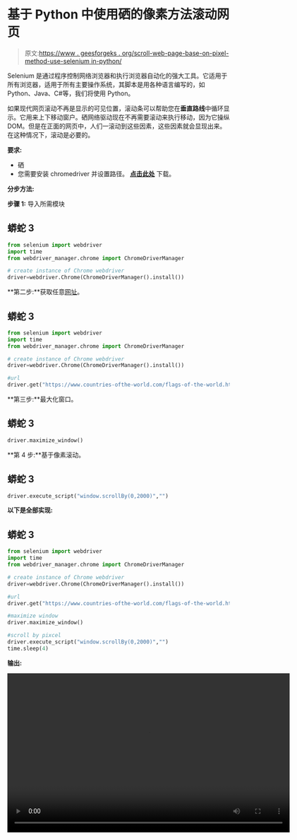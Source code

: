 # 基于 Python 中使用硒的像素方法滚动网页

> 原文:[https://www . geesforgeks . org/scroll-web-page-base-on-pixel-method-use-selenium in-python/](https://www.geeksforgeeks.org/scroll-web-page-base-on-pixel-method-using-selenium-in-python/)

Selenium 是通过程序控制网络浏览器和执行浏览器自动化的强大工具。它适用于所有浏览器，适用于所有主要操作系统，其脚本是用各种语言编写的，如 Python、Java、C#等，我们将使用 Python。

如果现代网页滚动不再是显示的可见位置，滚动条可以帮助您在**垂直路线**中循环显示。它用来上下移动窗户。硒网络驱动现在不再需要滚动来执行移动，因为它操纵 DOM。但是在正面的网页中，人们一滚动到这些因素，这些因素就会显现出来。在这种情况下，滚动是必要的。

**要求:**

*   硒
*   您需要安装 chromedriver 并设置路径。 [**点击此处**](https://sites.google.com/a/chromium.org/chromedriver/downloads) 下载。

**分步方法:**

**步骤 1:** 导入所需模块

## 蟒蛇 3

```py
from selenium import webdriver
import time
from webdriver_manager.chrome import ChromeDriverManager

# create instance of Chrome webdriver
driver=webdriver.Chrome(ChromeDriverManager().install())
```

**第二步:**获取任意[网址](https://www.countries-ofthe-world.com/flags-of-the-world.html)。

## 蟒蛇 3

```py
from selenium import webdriver
import time
from webdriver_manager.chrome import ChromeDriverManager

# create instance of Chrome webdriver
driver=webdriver.Chrome(ChromeDriverManager().install())

#url
driver.get("https://www.countries-ofthe-world.com/flags-of-the-world.html")
```

**第三步:**最大化窗口。

## 蟒蛇 3

```py
driver.maximize_window()
```

**第 4 步:**基于像素滚动。

## 蟒蛇 3

```py
driver.execute_script("window.scrollBy(0,2000)","")
```

**以下是全部实现:**

## 蟒蛇 3

```py
from selenium import webdriver
import time
from webdriver_manager.chrome import ChromeDriverManager

# create instance of Chrome webdriver
driver=webdriver.Chrome(ChromeDriverManager().install())

#url
driver.get("https://www.countries-ofthe-world.com/flags-of-the-world.html")

#maximize window
driver.maximize_window()

#scroll by pixcel
driver.execute_script("window.scrollBy(0,2000)","")
time.sleep(4)
```

**输出:**

<video class="wp-video-shortcode" id="video-526432-1" width="640" height="360" preload="metadata" controls=""><source type="video/mp4" src="https://media.geeksforgeeks.org/wp-content/uploads/20201214134716/d.mp4?_=1">[https://media.geeksforgeeks.org/wp-content/uploads/20201214134716/d.mp4](https://media.geeksforgeeks.org/wp-content/uploads/20201214134716/d.mp4)</video>